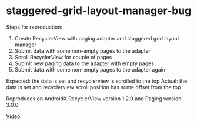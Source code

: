 # staggered-grid-layout-manager-bug

Steps for reproduction:
1. Create RecyclerView with paging adapter and staggered grid layout manager
2. Submit data with some non-empty pages to the adapter
3. Scroll RecyclerView for couple of pages
4. Submit new paging data to the adapter with empty pages
5. Submit data with some non-empty pages to the adapter again

Expected: the data is set and recyclerview is scrolled to the top
Actual: the data is set and recyclerview scroll position has some offset from the top

Reproduces on AndroidX RecyclerView version 1.2.0 and Paging version 3.0.0

[Video](https://drive.google.com/file/d/18NYm4Z4AzatIdxJGXGiA2h0B9bZkbklK/view?usp=sharing)
